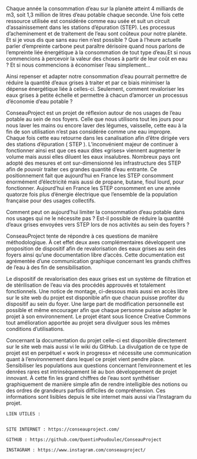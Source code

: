 Chaque année la consommation d’eau sur la planète atteint 4 milliards de m3, soit 1,3 million de litres d’eau potable chaque seconde. 
Une fois cette ressource utilisée est considérée comme eau usée et suit un circuit d’assainissement dans les stations d’épuration (STEP). 
Les processus d’acheminement et de traitement de l’eau sont coûteux pour notre planète. Et si je vous dis que sans eau rien n’est possible ?
Que à l’heure actuelle parler d’empreinte carbone peut paraître dérisoire quand nous parlons de l’empreinte liée énergétique à la consommation 
de tout type d’eau.Et si nous commencions à percevoir la valeur des choses à partir de leur coût en eau ? Et si nous commencions à économiser 
l’eau simplement...

Ainsi repenser et adapter notre consommation d’eau pourrait permettre de réduire la quantité d’eaux grises à traiter et par ce biais minimiser 
la dépense énergétique liée à celles-ci. Seulement, comment revaloriser les eaux grises à petite échelle et permettre à chacun d’amorcer un processus 
d’économie d’eau potable ?

ConseauProject est un projet de réflexion autour de nos usages de l’eau potable au sein de nos foyers. Celle que nous utilisons tout les jours pour 
nous laver les mains ou encore laver des légumes, vaisselle, cette eau à la fin de son utilisation n’est pas considérée comme une eau impropre. 
Chaque fois cette eau retourne dans les canalisation afin d’être dirigée vers des stations d’épuration ( STEP ). L’inconvénient majeur de continuer à 
fonctionner ainsi est que ces eaux dites «grises» viennent augmenter le volume mais aussi elles diluent les eaux insalubres. Nombreux pays ont adopté 
des mesures et ont sur-dimensionné les infrastructure des STEP afin de pouvoir traiter ces grandes quantité d’eau entrante. Ce positionnement fait que
aujourd’hui en France les STEP consomment énormément d’électricité mais aussi de propane, butane, fioul lourd, pour fonctionner. Aujourd’hui en France
les STEP consomment en une année quatorze fois plus d’énergie électrique que l’ensemble de la population française pour des usages collectifs. 

Comment peut on aujourd’hui limiter la consommation d’eau potable dans nos usages qui ne le nécessite pas ? Est-il possible de réduire la quantité 
d’eaux grises envoyées vers STEP lors de nos activités au sein des foyers ?

ConseauProject tente de répondre à ces questions de manière méthodologique. À cet effet deux axes complémentaires développent une proposition de 
dispositif afin de revalorisation des eaux grises au sein des foyers ainsi qu’une documentation libre d’accès. Cette documentation est  agrémentée 
d’une communication graphique concernant les grands chiffres de l’eau à des fin de sensibilisation. 

Le dispositif de revalorisation des eaux grises est un système de filtration et de stérilisation de l’eau via des procédés approuvés et totalement fonctionnels. 
Une notice de montage, ci-dessous mais aussi en accès libre sur le site web du projet est disponible afin que chacun puisse profiter du dispositif au sein du foyer. 
Une large part de modification personnelle est possible et même encourager afin que chaque personne puisse adapter le projet à son environnement. Le projet étant 
sous licence Creative Commons tout amélioration apportée au projet sera divulguer sous les mêmes conditions d’utilisations.

Concernant la documentation du projet celle-ci est disponible directement sur le site web mais aussi vi le wiki du GitHub. La divulgation de ce type de projet 
est en perpétuel « work in progress» et nécessite une communication quant à l’environnement dans lequel ce projet vient pendre place. Sensibiliser les populations 
aux questions concernant l’environnement et les denrées rares est intrinsèquement lié au bon développement de projet innovant. À cette fin les grand chiffres de 
l’eau sont synthétiser graphiquement de manière simple afin de rendre intelligible des notions ou des ordres de grandeurs parfois difficiles de compréhension. 
Ces informations sont lisibles depuis le site internet mais aussi via l’Instagram du projet.

	LIEN UTILES :
	
	
	SITE INTERNET :	https://conseauproject.com/

	GITHUB : https://github.com/QuentinPoudoulec/ConseauProject

	INSTAGRAM : https://www.instagram.com/conseauproject/